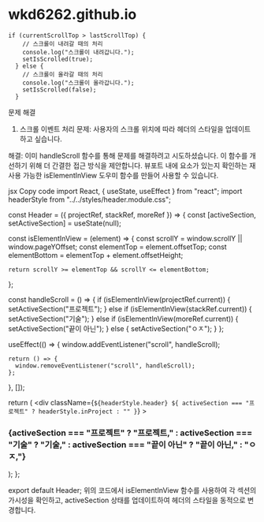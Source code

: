 # wkd6262.github.io

    if (currentScrollTop > lastScrollTop) {
        // 스크롤이 내려갈 때의 처리
        console.log("스크롤이 내려갑니다.");
        setIsScrolled(true);
      } else {
        // 스크롤이 올라갈 때의 처리
        console.log("스크롤이 올라갑니다.");
        setIsScrolled(false);
      }

<span id="문제해결">문제 해결</span>
1) 스크롤 이벤트 처리
문제:
사용자의 스크롤 위치에 따라 헤더의 스타일을 업데이트하고 싶습니다.

해결:
이미 handleScroll 함수를 통해 문제를 해결하려고 시도하셨습니다. 이 함수를 개선하기 위해 더 간결한 접근 방식을 제안합니다. 뷰포트 내에 요소가 있는지 확인하는 재사용 가능한 isElementInView 도우미 함수를 만들어 사용할 수 있습니다.

jsx
Copy code
import React, { useState, useEffect } from "react";
import headerStyle from "../../styles/header.module.css";

const Header = ({ projectRef, stackRef, moreRef }) => {
  const [activeSection, setActiveSection] = useState(null);

  const isElementInView = (element) => {
    const scrollY = window.scrollY || window.pageYOffset;
    const elementTop = element.offsetTop;
    const elementBottom = elementTop + element.offsetHeight;

    return scrollY >= elementTop && scrollY <= elementBottom;
  };

  const handleScroll = () => {
    if (isElementInView(projectRef.current)) {
      setActiveSection("프로젝트");
    } else if (isElementInView(stackRef.current)) {
      setActiveSection("기술");
    } else if (isElementInView(moreRef.current)) {
      setActiveSection("끝이 아닌");
    } else {
      setActiveSection("ㅇㅈ");
    }
  };

  useEffect(() => {
    window.addEventListener("scroll", handleScroll);

    return () => {
      window.removeEventListener("scroll", handleScroll);
    };
  }, []);

  return (
    <div
      className={`${headerStyle.header} ${
        activeSection === "프로젝트" ? headerStyle.inProject : ""
      }`}
    >
      <h3>
        {activeSection === "프로젝트"
          ? "프로젝트,"
          : activeSection === "기술"
          ? "기술,"
          : activeSection === "끝이 아닌"
          ? "끝이 아닌,"
          : "ㅇㅈ,"}
      </h3>
    </div>
  );
};

export default Header;
위의 코드에서 isElementInView 함수를 사용하여 각 섹션의 가시성을 확인하고, activeSection 상태를 업데이트하여 헤더의 스타일을 동적으로 변경합니다.
